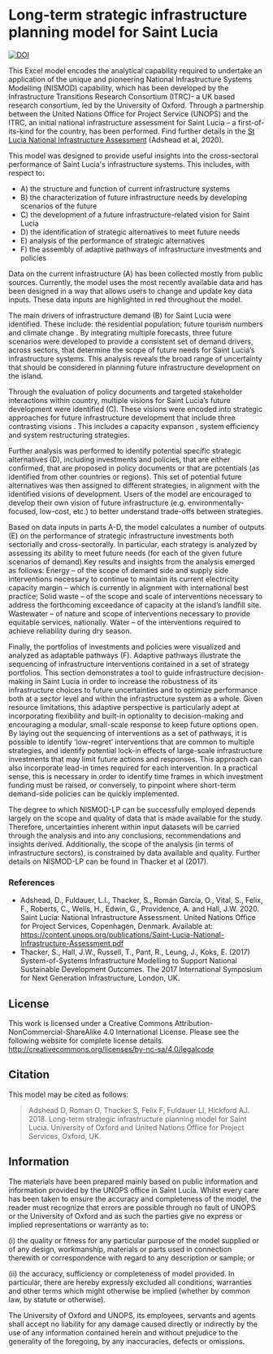 # Long-term strategic infrastructure planning model for Saint Lucia

[![DOI](https://zenodo.org/badge/373803277.svg)](https://zenodo.org/badge/latestdoi/373803277)

This Excel model encodes the analytical capability required to undertake an
application of the unique and pioneering National Infrastructure Systems
Modelling (NISMOD) capability, which has been developed by the Infrastructure
Transitions Research Consortium (ITRC)- a UK based research consortium, led by
the University of Oxford. Through a partnership between the United Nations
Office for Project Service (UNOPS) and the ITRC, an initial national
infrastructure assessment for Saint Lucia – a first-of-its-kind for the country,
has been performed. Find further details in the [St Lucia National
Infrastructure
Assessment](https://content.unops.org/publications/Saint-Lucia-National-Infrastructure-Assessment.pdf)
(Adshead et al, 2020).

This model was designed to provide useful insights into the cross-sectoral
performance of Saint Lucia's infrastructure systems. This includes, with respect
to:

- A) the structure and function of current infrastructure systems
- B) the characterization of future infrastructure needs by developing scenarios of the future
- C) the development of a future infrastructure-related vision for Saint Lucia
- D) the  identification of strategic alternatives to meet future needs
- E) analysis of the performance of strategic alternatives
- F) the assembly of adaptive pathways of infrastructure investments and policies

Data on the current infrastructure (A) has been collected mostly from public
sources. Currently, the model uses the most recently available data and has been
designed in a way that allows users to change and update key data inputs. These
data inputs are highlighted in red throughout the model.

The main drivers of infrastructure demand (B) for Saint Lucia were identified.
These include: the residential population; future tourism numbers and climate
change . By integrating multiple forecasts, three future scenarios were
developed to provide a consistent set of demand drivers, across sectors, that
determine the scope of future needs for Saint Lucia’s infrastructure systems.
This analysis reveals the broad range of uncertainty that should be considered
in planning future infrastructure development on the island.

Through the evaluation of policy documents and targeted stakeholder interactions
within country, multiple visions for Saint Lucia’s future development were
identified (C). These visions were encoded into strategic approaches for future
infrastructure development that include three contrasting visions . This
includes a capacity expanson , system efficiency and system restructuring
strategies.

Further analysis was performed to identify potential specific strategic
alternatives (D), including investments and policies, that are either confirmed,
that are proposed in policy documents or that are potentials (as identified from
other countries or regions). This set of potential future alternatives was then
assigned to different strategies, in alignment with the identified visions of
development. Users of the model are encouraged to develop their own vision of
future infrastructure (e.g. environmentally-focused, low-cost, etc.) to better
understand trade-offs between strategies.

Based on data inputs in parts A-D, the model calculates a number of outputs
(E) on the performance of strategic infrastructure investments both sectorially
and cross-sectorally. In particular, each strategy is analyzed by assessing its
ability to meet future needs (for each of the given future scenarios of
demand).Key results and insights from the analysis emerged as follows: Energy –
of the scope of demand side and supply side interventions necessary to continue
to maintain its current electricity capacity margin – which is currently in
alignment with international best practice; Solid waste – of the scope and scale
of interventions necessary to address the forthcoming exceedance of capacity at
the island’s landfill site. Wastewater – of nature and scope of interventions
necessary to provide equitable services, nationally. Water – of the
interventions required to achieve reliability during dry season.

Finally, the portfolios of investments and policies were visualized and analyzed
as adaptable pathways (F). Adaptive pathways illustrate the sequencing of
infrastructure interventions contained in a set of strategy portfolios. This
section demonstrates a tool to guide infrastructure decision-making in Saint
Lucia in order to increase the robustness of its infrastructure choices to
future uncertainties and to optimize performance both at a sector level and
within the infrastructure system as a whole. Given resource limitations, this
adaptive perspective is particularly adept at incorporating flexibility and
built-in optionality to decision-making and encouraging a modular, small-scale
response to keep future options open. By laying out the sequencing of
interventions as a set of pathways, it is possible to identify ‘low-regret’
interventions that are common to multiple strategies, and identify potential
lock-in effects of large-scale infrastructure investments that may limit future
actions and responses. This approach can also incorporate lead-in times required
for each intervention. In a practical sense, this is necessary in order to
identify time frames in which investment funding must be raised, or conversely,
to pinpoint where short-term demand-side policies can be quickly implemented.

The degree to which NISMOD-LP can be successfully employed depends largely on
the scope and quality of data that is made available for the study. Therefore,
uncertainties inherent within input datasets will be carried through the
analysis and into any conclusions, recommendations and insights derived.
Additionally, the scope of the analysis (in terms of infrastructure sectors), is
constrained by data available and quality. Further details on NISMOD-LP can be
found in Thacker et al (2017).

### References

- Adshead, D., Fuldauer, L.I., Thacker, S., Román García, O., Vital, S., Felix,
  F., Roberts, C., Wells, H., Edwin, G., Providence, A. and Hall, J.W. 2020.
  Saint Lucia: National Infrastructure Assessment. United Nations Office for
  Project Services, Copenhagen, Denmark. Available at:
  https://content.unops.org/publications/Saint-Lucia-National-Infrastructure-Assessment.pdf
- Thacker, S., Hall, J.W., Russell, T., Pant, R., Leung, J., Koks, E. (2017)
  System-of-Systems Infrastructure Modelling to Support National Sustainable
  Development Outcomes. The 2017 International Symposium for Next Generation
  Infrastructure, London, UK.

## License

This work is licensed under a Creative Commons
Attribution-NonCommercial-ShareAlike 4.0 International License. Please see the
following website for complete license details.
http://creativecommons.org/licenses/by-nc-sa/4.0/legalcode

## Citation

This model may be cited as follows:

> Adshead D, Roman O, Thacker S, Felix F, Fuldauer Ll, Hickford AJ. 2018.
> Long-term strategic infrastructure planning model for Saint Lucia. University
> of Oxford and United Nations Office for Project Services, Oxford, UK.

## Information

The materials have been prepared mainly based on public information and
information provided by the UNOPS office in Saint Lucia. Whilst every care has
been taken to ensure the accuracy and completeness of the model, the reader must
recognize that errors are possible through no fault of UNOPS or the University
of Oxford and as such the parties give no express or implied representations or
warranty as to:

(i) the quality or fitness for any particular purpose of the model supplied or
of any design, workmanship, materials or parts used in connection therewith or
correspondence with regard to any description or sample; or

(ii) the accuracy, sufficiency or completeness of model provided. In particular,
there are hereby expressly excluded all conditions, warranties and other terms
which might otherwise be implied (whether by common law, by statute or
otherwise).

The University of Oxford and UNOPS, its employees, servants and agents shall
accept no liability for any damage caused directly or indirectly by the use of
any information contained herein and without prejudice to the generality of the
foregoing, by any inaccuracies, defects or omissions.
